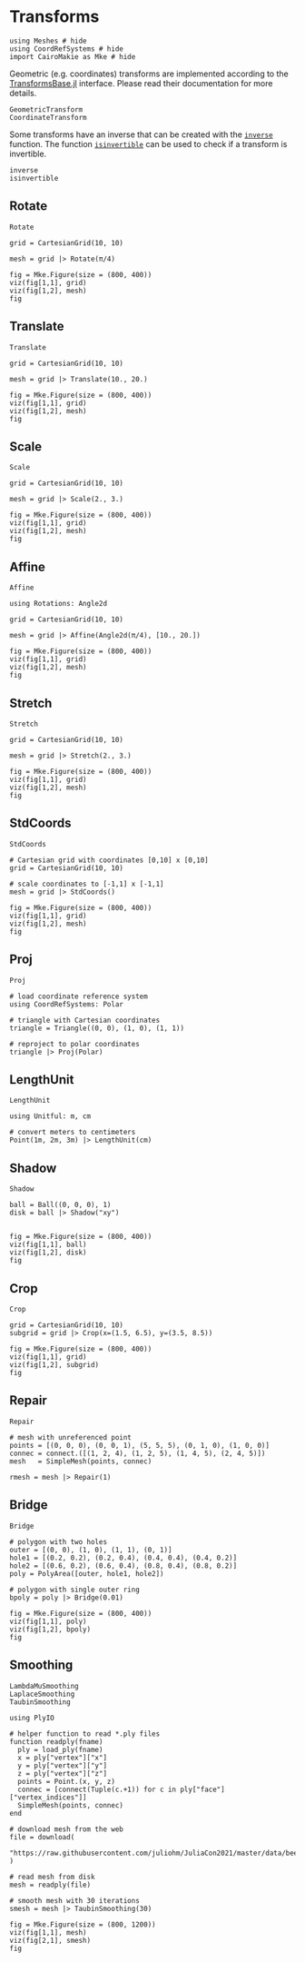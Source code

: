 # Transforms

```@example transforms
using Meshes # hide
using CoordRefSystems # hide
import CairoMakie as Mke # hide
```

Geometric (e.g. coordinates) transforms are implemented according to the
[TransformsBase.jl](https://github.com/JuliaML/TransformsBase.jl) interface.
Please read their documentation for more details.

```@docs
GeometricTransform
CoordinateTransform
```

Some transforms have an inverse that can be created with the [`inverse`](@ref) function.
The function [`isinvertible`](@ref) can be used to check if a transform is invertible.

```@docs
inverse
isinvertible
```

## Rotate

```@docs
Rotate
```

```@example transforms
grid = CartesianGrid(10, 10)

mesh = grid |> Rotate(π/4)

fig = Mke.Figure(size = (800, 400))
viz(fig[1,1], grid)
viz(fig[1,2], mesh)
fig
```

## Translate

```@docs
Translate
```

```@example transforms
grid = CartesianGrid(10, 10)

mesh = grid |> Translate(10., 20.)

fig = Mke.Figure(size = (800, 400))
viz(fig[1,1], grid)
viz(fig[1,2], mesh)
fig
```

## Scale

```@docs
Scale
```

```@example transforms
grid = CartesianGrid(10, 10)

mesh = grid |> Scale(2., 3.)

fig = Mke.Figure(size = (800, 400))
viz(fig[1,1], grid)
viz(fig[1,2], mesh)
fig
```

## Affine

```@docs
Affine
```

```@example transforms
using Rotations: Angle2d

grid = CartesianGrid(10, 10)

mesh = grid |> Affine(Angle2d(π/4), [10., 20.])

fig = Mke.Figure(size = (800, 400))
viz(fig[1,1], grid)
viz(fig[1,2], mesh)
fig
```

## Stretch

```@docs
Stretch
```

```@example transforms
grid = CartesianGrid(10, 10)

mesh = grid |> Stretch(2., 3.)

fig = Mke.Figure(size = (800, 400))
viz(fig[1,1], grid)
viz(fig[1,2], mesh)
fig
```

## StdCoords

```@docs
StdCoords
```

```@example transforms
# Cartesian grid with coordinates [0,10] x [0,10]
grid = CartesianGrid(10, 10)

# scale coordinates to [-1,1] x [-1,1]
mesh = grid |> StdCoords()

fig = Mke.Figure(size = (800, 400))
viz(fig[1,1], grid)
viz(fig[1,2], mesh)
fig
```

## Proj

```@docs
Proj
```

```@example transforms
# load coordinate reference system
using CoordRefSystems: Polar

# triangle with Cartesian coordinates
triangle = Triangle((0, 0), (1, 0), (1, 1))

# reproject to polar coordinates
triangle |> Proj(Polar)
```

## LengthUnit

```@docs
LengthUnit
```

```@example transforms
using Unitful: m, cm

# convert meters to centimeters
Point(1m, 2m, 3m) |> LengthUnit(cm)
```

## Shadow

```@docs
Shadow
```

```@example transforms
ball = Ball((0, 0, 0), 1)
disk = ball |> Shadow("xy")


fig = Mke.Figure(size = (800, 400))
viz(fig[1,1], ball)
viz(fig[1,2], disk)
fig
```

## Crop

```@docs
Crop
```

```@example transforms
grid = CartesianGrid(10, 10)
subgrid = grid |> Crop(x=(1.5, 6.5), y=(3.5, 8.5))

fig = Mke.Figure(size = (800, 400))
viz(fig[1,1], grid)
viz(fig[1,2], subgrid)
fig
```

## Repair

```@docs
Repair
```

```@example transforms
# mesh with unreferenced point
points = [(0, 0, 0), (0, 0, 1), (5, 5, 5), (0, 1, 0), (1, 0, 0)]
connec = connect.([(1, 2, 4), (1, 2, 5), (1, 4, 5), (2, 4, 5)])
mesh   = SimpleMesh(points, connec)

rmesh = mesh |> Repair(1)
```

## Bridge

```@docs
Bridge
```

```@example transforms
# polygon with two holes
outer = [(0, 0), (1, 0), (1, 1), (0, 1)]
hole1 = [(0.2, 0.2), (0.2, 0.4), (0.4, 0.4), (0.4, 0.2)]
hole2 = [(0.6, 0.2), (0.6, 0.4), (0.8, 0.4), (0.8, 0.2)]
poly = PolyArea([outer, hole1, hole2])

# polygon with single outer ring
bpoly = poly |> Bridge(0.01)

fig = Mke.Figure(size = (800, 400))
viz(fig[1,1], poly)
viz(fig[1,2], bpoly)
fig
```

## Smoothing

```@docs
LambdaMuSmoothing
LaplaceSmoothing
TaubinSmoothing
```

```@example transforms
using PlyIO

# helper function to read *.ply files
function readply(fname)
  ply = load_ply(fname)
  x = ply["vertex"]["x"]
  y = ply["vertex"]["y"]
  z = ply["vertex"]["z"]
  points = Point.(x, y, z)
  connec = [connect(Tuple(c.+1)) for c in ply["face"]["vertex_indices"]]
  SimpleMesh(points, connec)
end

# download mesh from the web
file = download(
  "https://raw.githubusercontent.com/juliohm/JuliaCon2021/master/data/beethoven.ply"
)

# read mesh from disk
mesh = readply(file)

# smooth mesh with 30 iterations
smesh = mesh |> TaubinSmoothing(30)

fig = Mke.Figure(size = (800, 1200))
viz(fig[1,1], mesh)
viz(fig[2,1], smesh)
fig
```
